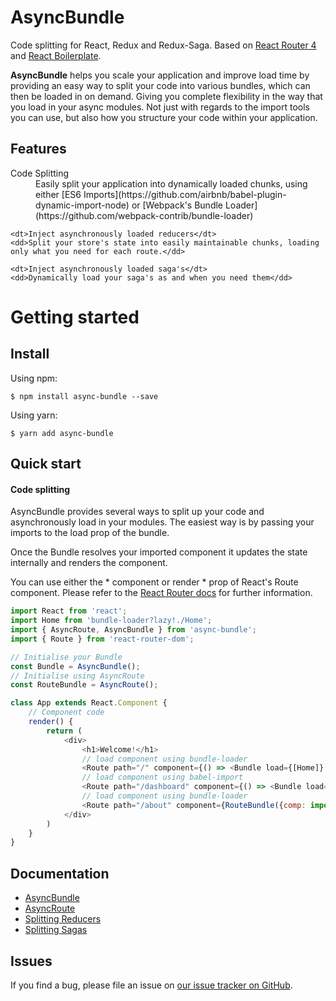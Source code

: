 # AsyncBundle
Code splitting for React, Redux and Redux-Saga.
Based on [React Router 4](https://reacttraining.com/react-router/web/guides/code-splitting) and [React Boilerplate](https://reacttraining.com/react-router/web/guides/code-splitting).

**AsyncBundle** helps you scale your application and improve load time by providing an easy way to split your code into various bundles, which can then be loaded in on demand. Giving you complete flexibility in the way that you load in your async modules. Not just with regards to the import tools you can use, but also how you structure your code within your application.

## Features
<dl>
    <dt>Code Splitting</dt>
    <dd>Easily split your application into dynamically loaded chunks, using either [ES6 Imports](https://github.com/airbnb/babel-plugin-dynamic-import-node) or [Webpack's Bundle Loader](https://github.com/webpack-contrib/bundle-loader)</dd>

    <dt>Inject asynchronously loaded reducers</dt>
    <dd>Split your store's state into easily maintainable chunks, loading only what you need for each route.</dd>

    <dt>Inject asynchronously loaded saga's</dt>
    <dd>Dynamically load your saga's as and when you need them</dd>
</dl>

# Getting started

<a name="install"></a>
## Install
Using npm:
```
$ npm install async-bundle --save
```
Using yarn:
```
$ yarn add async-bundle
```
<a name="quickStart"></a>
## Quick start

#### Code splitting
AsyncBundle provides several ways to split up your code and asynchronously load in your modules. The easiest way is by passing your imports to the load prop of the bundle.

Once the Bundle resolves your imported component it updates the state internally and renders the component.

You can use either the * component or render * prop of React's Route component. Please refer to the [React Router docs](https://reacttraining.com/react-router/web/api/Route/component) for further information.

```js
import React from 'react';
import Home from 'bundle-loader?lazy!./Home';
import { AsyncRoute, AsyncBundle } from 'async-bundle';
import { Route } from 'react-router-dom';

// Initialise your Bundle
const Bundle = AsyncBundle();
// Initialise using AsyncRoute
const RouteBundle = AsyncRoute();

class App extends React.Component {
    // Component code
    render() {
        return (
            <div>
                <h1>Welcome!</h1>
                // load component using bundle-loader
                <Route path="/" component={() => <Bundle load={[Home]} />} />
                // load component using babel-import
                <Route path="/dashboard" component={() => <Bundle load={[import('./Dashboard')]} />} />
                // load component using bundle-loader
                <Route path="/about" component={RouteBundle({comp: import('./Dashboard')})} />
            </div>
        )
    }
}
```

## Documentation
- [AsyncBundle](docs/asyncBundle.md)
- [AsyncRoute](docs/asyncRoute.md)
- [Splitting Reducers](docs/redux.md)
- [Splitting Sagas](docs/sagas.md)


## Issues

If you find a bug, please file an issue on [our issue tracker on GitHub](https://github.com/theboyWhoCriedWoolf/async-bundle/issues).
